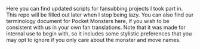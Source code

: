 Here you can find updated scripts for fansubbing projects I took part in. This repo will be filled out later when I stop being lazy. You can also find our terminology document for Pocket Monsters here, if you wish to be consistent with us in your own fan translations. Note that it was made for internal use to begin with, so it includes some stylistic preferences that you may opt to ignore if you only care about the monster and move names.
